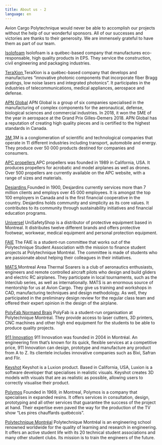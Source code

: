 ```yaml
---
title: About us - 2
language: en
---
```

Avion Cargo Polytechnique would never be able to accomplish our projects without the help of our wonderful sponsors. All of our successes and victories are thanks to their generosity. We are immensely grateful to have them as part of our team. 

[Isolofoam](https://isolofoam.com/en/isolofoam-company/)
Isolofoam is a québec-based company that manufactures eco-responsable, high quality products in EPS. They service the construction, civil engineering and packaging industries. 

[TeraXion ](https://www.teraxion.com/en/company/)
TeraXion is a québec-based company that develops and manufactures “innovative photonic components that incorporate fiber Bragg gratings, low noise lasers and integrated photonics”. It participates in the industries of telecommunications, medical appliances, aerospace and defense. 

[APN Global](http://apnglobal.ca/en/)
APN Global is a group of six companies specialised in the manufacturing of complex components for the aeronautical, defense, biological sciences and commercial industries. In 2018, it won the SME of the year in aerospace at the Grand Prix Gilles-Demers 2018. APN Global has a reputation of creating high quality pieces and is certified to the highest standards in Canada. 

[3M ](https://www.3mcanada.ca/3M/en_CA/company-ca/)
3M is a conglomeration of scientific and technological companies that operate in 11 different industries including transport, automobile and energy. They produce over 50 000 products destined for companies and consumers. 

[APC propellers ](https://www.apcprop.com/)
APC propellers was founded in 1989 in California, USA. It produces propellers for acrobatic and model airplanes as well as drones. Over 500 propellers are currently available on the APC website, with a range of sizes and materials. 

[Desjardins ](https://www.desjardins.com/ca/index.jsp)
Founded in 1900, Desjardins currently services more than 7 million clients and employs over 45 000 employees. It is amongst the top 100 employers in Canada and is the first financial cooperative in the country. Desjardins holds community and simplicity as its core values. It contributes to its community through sustainability initiatives and financial education programs. 

[Universel](https://unisafetyshop.com/)
UniSafetyShop is a distributor of protective equipment based in Montreal. It distributes twelve different brands and offers protective footwear, workwear, medical equipment and personal protection equipment. 

[FAIE](https://www.aep.polymtl.ca/faie)
The FAIE is a student-run committee that works out of the Polytechnique Student Association with the mission to finance student projects at Polytechnique Montréal. The committee is made of students who are passionate about helping their colleagues in their initiatives. 

[MATS ](http://www.matsclub.org/index.html)
Montreal Area Thermal Soarers is a club of aeronautics enthusiasts, engineers and remote controlled aircraft pilots who design and build gliders and electric RC airplanes. They participate in local tournaments, such as the Interclub series, as well as internationally. 
MATS is an enormous source of mentorship for us at Avion Cargo. They give us training and workshops in CAD, manufacturing techniques and design methodology. As well, they participated in the preliminary design review for the regular class team and offered their expert opinion in the design of the airplane. 

[PolyFab Normand Brais](https://polyfab.polymtl.ca/)
PolyFab is a student-run organisation at Polytechnique Montréal. They provide access to laser cutters, 3D printers, CNC machines and other high end equipment for the students to be able to produce quality projects. 

[911 Innovation](https://911innovation.com/index)
911 Innovation was founded in 2004 in Montréal. An engineering firm that’s known for its quick, flexible services at a competitive price, 911 Innovation can design, prototype and manufacture any product from A to Z. Its clientele includes innovative companies such as Bixi, Safran and Flir. 

[Keyshot](https://www.keyshot.com/)
Keyshot is a Luxion product. Based in California, USA, Luxion is a software developer that specialises in realistic visuals. Keyshot creates 3D models with visuals that are as realistic as possible, allowing users to correctly visualise their product. 

[Polymos](https://www.polymos.com/fr)
Founded in 1969, in Montreal, Polymos is a company that specialises in expanded resins. It offers services in consultation, design, prototyping and all other services that guarantee the success of the project at hand. Their expertise even paved the way for the production of the TV show “Les pires chauffards québécois”. 

[Polytechnique Montréal](https://www.polymtl.ca/)
Polytechnique Montréal is an engineering school renowned worldwide for the quality of learning and research in engineering. It offers an active student life with its 20 technical student associations and many other student clubs. Its mission is to train the engineers of the future.